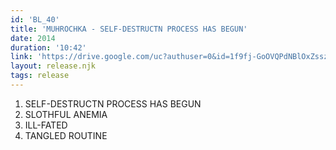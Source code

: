 ```yaml
---
id: 'BL_40'
title: 'MUHROCHKA - SELF-DESTRUCTN PROCESS HAS BEGUN'
date: 2014
duration: '10:42'
link: 'https://drive.google.com/uc?authuser=0&id=1f9fj-GoOVQPdNBlOxZsszWu66ZEMhikg&export=download'
layout: release.njk
tags: release
---
```


01. SELF-DESTRUCTN PROCESS HAS BEGUN
02. SLOTHFUL ANEMIA
03. ILL-FATED
04. TANGLED ROUTINE